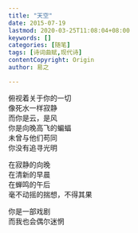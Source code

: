 ```yaml
---
title: "天空"
date: 2015-07-19
lastmod: 2020-03-25T11:08:04+08:00
keywords: []
categories: [随笔]
tags: [诗词曲赋,现代诗]
contentCopyright: Origin
author: 易之

---
```


俯视着关于你的一切<br />
像死水一样寂静<br />
而你是云，是风<br />
你是向晚高飞的蝙蝠<br />
未曾与他们苟同<br />
你没有追寻光明

在寂静的向晚<br />
在清新的早晨<br />
在蝉鸣的午后<br />
毫不动摇的揣想，不得其果

你是一部戏剧<br />
而我也会偶尔迷惘
